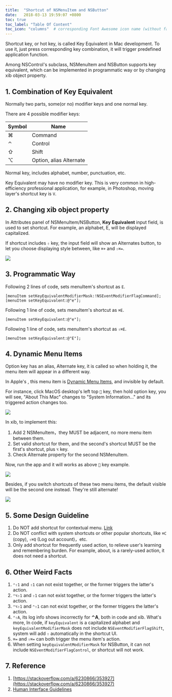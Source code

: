 ```yaml
---
title:  "Shortcut of NSMenuItem and NSButton"
date:   2018-03-13 19:59:07 +0800
toc: true
toc_label: "Table Of Content"
toc_icon: "columns"  # corresponding Font Awesome icon name (without fa prefix)
---
```


Shortcut key, or hot key, is called Key Equivalent in Mac development. To use it, just press corresponding key combination, it will trigger predefined application function.

Among NSControl's subclass, NSMenuItem and NSButton supports key equivalent, which can be implemented in programmatic way or by changing xib object property. 

## 1. Combination of Key Equivalent 

Normally two parts, some(or no) modifier keys and one normal key.

There are 4 possible modifier keys:

Symbol | Name | 
--- | --- | 
⌘ | Command
⌃ | Control
⇧ | Shift
⌥ | Option, alias Alternate

Normal key, includes alphabet, number, punctuation, etc.

Key Equivalent may have no modifier key. This is very common in high-efficiency professional application, for example, in Photoshop, moving layer's shortcut key is `V`.

## 2. Changing xib object property

In Attributes panel of NSMenuItem/NSButton, **Key Equivalent** input field, is used to set shortcut. For example, an alphabet, E, will be displayed capitalized.

If shortcut includes `⇧` key, the input field will show an Alternates button, to let you choose displaying style between, like  `⌘+` and `⇧⌘=`.

![](https://user-images.githubusercontent.com/55504/37417474-5cafc540-27eb-11e8-830a-58ddb9c7defb.gif)

## 3. Programmatic Way

Following 2 lines of code, sets menuItem's shortcut as `E`.

```
[menuItem setKeyEquivalentModifierMask:!NSEventModifierFlagCommand];
[menuItem setKeyEquivalent:@"e"];
```

Following 1 line of code, sets menuItem's shortcut as `⌘E`.

```
[menuItem setKeyEquivalent:@"e"];
```

Following 1 line of code, sets menuItem's shortcut as `⇧⌘E`.

```
[menuItem setKeyEquivalent:@"E"];
```

## 4. Dynamic Menu Items

Option key has an alias, Alternate key, it is called so when holding it, the menu item will appear in a different way. 

In Apple's <Human Interface Guidelines>, this menu item is [Dynamic Menu Items](https://developer.apple.com/macos/human-interface-guidelines/menus/menu-anatomy/), and invisible by default.

For instance, click MacOS desktop's left top `` key, then hold option key, you will see, "About This Mac" changes to "System Information..." and its triggered action changes too.

![](https://user-images.githubusercontent.com/55504/37418708-cde64e8a-27ed-11e8-884a-022c6a51fe6d.gif)

In xib, to implement this:

1. Add 2 NSMenuItem，they MUST be adjacent, no more menu item between them.
2. Set valid shortcut for them, and the second's shortcut MUST be the first's shortcut, plus `⌥` key.
3. Check Alternate property for the second NSMenuItem.

Now, run the app and it will works as above `` key example.

![](https://user-images.githubusercontent.com/55504/37417755-03bbaffc-27ec-11e8-8cad-b9445ae05777.gif)

Besides, if you switch shortcuts of these two menu items, the default visible will be the second one instead. They're still alternate!

![](https://user-images.githubusercontent.com/55504/37417756-040844fc-27ec-11e8-9539-ff3e068b7c15.gif)

## 5. Some Design Guideline

1. Do NOT add shortcut for contextual menu. [Link](https://developer.apple.com/macos/human-interface-guidelines/menus/contextual-menus/)
2. Do NOT conflict with system shortcuts or other popular shortcuts, like `⌘C` (copy), `⇧⌘Q` (Log out account)，etc.
3. Only add shortcut for frequently used action, to relieve user's learning and remembering burden. For example, about, is a rarely-used  action, it does not need a shortcut.

## 6. Other Weird Facts

1. `⌃⇧1` and `⇧1` can not exist together, or the former triggers the latter's action.
2. `⌃⌥⇧1` and `⇧1` can not exist together, or the former triggers the latter's action.
3. `⌃⌥⇧1` and `⌃⇧1` can not exist together, or the former triggers the latter's action.
4. `⌃⇧A`, its log info shows incorrectly for **⌃A**, both in code and xib. What's more, In code, if `keyEquivalent` is a capitalized alphabet and `keyEquivalentModifierMask` does not include `NSEventModifierFlagShift`, system will add `⇧` automatically in the shortcut UI.
5. `⌘=` and `⇧⌘=` can both trigger the menu item's action.
6. When setting `keyEquivalentModifierMask` for NSButton, it can not include `NSEventModifierFlagControl`, or shortcut will not work.

## 7. Reference

1. [https://stackoverflow.com/a/6230866/353927](https://stackoverflow.com/a/6230866/353927)
2. [Human Interface Guidelines](https://developer.apple.com/macos/human-interface-guidelines/menus/menu-anatomy/)

